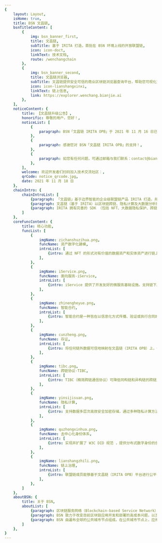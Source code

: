 ```yaml
---
{
    layout: Layout,
    isHome: true,
    title: BSN 文昌链,
    bsnTitleContent: [
        {
            img: bsn_banner_first,
            title: 文昌链,
            subTitle: 基于 IRITA 打造，首批在 BSN 环境上线的开放联盟链,
            icon: icon-doct,
            linkText: 技术文档,
            route: /wenchangchain
        },
        {
            img: bsn_banner_second,
            title: 文昌链浏览器,
            subTitle: 文昌链提供安全可信的商业区块链浏览器查询平台，帮助您可视化监控链上数据流动及状态，交易记录可信追溯，更加完整、公开的披露链上存储数据。,
            icon: icon-lianshangxinxi,
            linkText: 链上信息,
            link: https://explorer.wenchang.bianjie.ai
        },
    ],
    noticeContent: {
        title: 【文昌链升级公告】,
        honorific: 尊敬的用户，您好！,
        noticeList: [
            {
                paragraph: BSN「文昌链 IRITA OPB」于 2021 年 11 月 16 日已完成服务升级，本次升级实现了对 TIBC 精简跨链通信协议功能模块的适配集成，增强了跨链能力的可扩展性和交互能力，进一步支持 BSN 生态应用实现价值互联，为实体经济提供价值赋能。,
            },
            {
                paragraph: 感谢您对 BSN「文昌链 IRITA OPB」的支持！,
            },
            {
                paragraph: 如您有任何问题，可通过邮箱与我们联系：contact@bianjie.ai。,
            },
        ],
        welcome: 欢迎开发者们扫码加入技术交流社区：,
        qrCode: notice_qrcode.jpg,
        date: 2021 年 11 月 18 日
    },
    chainIntro: {
        chainIntroList: [
            {paragraph: 「文昌链」基于边界智能的企业级联盟链产品 IRITA 打造，并成为首批在 BSN 环境上线，具备全生态商业服务能力的开放联盟链。},
            {paragraph: 文昌链（基于 IRITA）以区块链跨链、隐私计算及大数据分析技术为核心，安全可控、符合国密标准，支持下一代分布式商业系统。目前已有识蛛可信身份服务、魔卡 NFT 管理平台、电子证照系统、一体化数字艺术品登记服务平台、建党百年送祝福微信小程序等多种行业应用在文昌链上线运营。},
            {paragraph: IRITA 拥有完善的 SDK （包括 NFT、大数据隐私保护、跨链服务调用等模块）及运维工具支持，在性能、安全可靠性、认证及权限、可维护性、可扩展性和运维监控等多方面都满足企业级应用需求，为实体经济提供基于区块链信任机器的价值赋能。},
        ]
    },
    coreFuncContent: {
        title: 核心功能,
        funcList: [
            {
                imgName: zichanshuzihua.png,
                funcName: 资产数字化建模,
                introList: [
                    {intro: 通过 NFT 的形式对有价值的数据资产和实体资产进行链上数字化建模，将其转化为区块链数字化资产并实现可信流转与交换，充分挖掘其未来价值。}
                ],
            },
            {
                imgName: iService.png,
                funcName: 面向服务-iService,
                introList: [
                    {intro: iService 提供了开发友好的微服务基础设施。支持链下服务从定义、绑定（服务提供方注册）、调用到治理的全生命周期管理。iService 可以非常方便地支持对传统商业系统的集成，实现多方协作，链上链下业务流高效集成。}
                ],
            },
            {
                imgName: zhinengheyue.png,
                funcName: 智能合约,
                introList: [
                    {intro: 智能合约是一种旨在以信息化方式传播、验证或执行合同的计算机协议，是对区块链功能的一种可定制化的扩展。文昌链目前支持的智能合约语言是 Rust。}
                ],
            },
            {
                imgName: cunzheng.png,
                funcName: 存证,
                introList: [
                    {intro: 将任何链外数据可信地映射在文昌链（IRITA OPB）上，作为对原始数据的证明。其可信性是通过密码学算法与区块链的安全性来保证的。}
                ],
            },
            {
                imgName: tibc.png,
                funcName: 跨链协议-TIBC,
                introList: [
                    {intro: TIBC（精简跨链通信协议）可降低同构链和异构链的跨链对接复杂度，更易于跨链能力的扩展，以支持跨链 NFT、跨链智能合约、跨链服务等应用的跨链互操作。}
                ],
            },
            {
                imgName: yinsijisuan.png,
                funcName: 隐私计算,
                introList: [
                    {intro: 支持数据多层次高效安全加密存储，通过多种隐私计算方法，保护各方数据所有权和隐私，支持多方协作时原始数据不出门 ，实现数据可用不可见的价值流通}
                ],
            },
            {
                imgName: quzhongxinhua.png,
                funcName: 去中心化身份体系,
                introList: [
                    {intro: 实现并扩展了 W3C DID 规范 ，提供分布式数字身份的创建、更新、查询、验证和管理等一整套功能，实现更规范化地管理和保护实体数据隐私及授权，同时保证信息流转的真实性和效率。}
                ],
            },
            {
                imgName: lianshangzhili.png,
                funcName: 链上治理,
                introList: [
                    {intro: 联盟链成员能够基于文昌链（IRITA OPB）平台进行公平、透明以及可追溯的可信交互与业务协作，共同参与链上治理。}
                ],
            },
        ]
    },
    aboutBSN: {
        title: 关于 BSN,
        aboutList: [
            {paragraph: 区块链服务网络（Blockchain-based Service Network）（简称 “BSN”）是一个跨云服务、跨门户、跨底层框架，用于部署和运行区块链应用的全球性公共基础设施网络，由国家信息中心、中国移动通信集团公司、中国银联股份有限公司、北京红枣科技有限公司共同发起。},
            {paragraph: BSN 致力于改变目前区块链应用开发和部署的高成本问题，以互联网理念为开发者提供公共区块链资源环境，极大降低区块链应用的开发、部署、运维、互通和监管成本，从而使区块链技术得到快速普及和发展。},
            {paragraph: BSN 由遍布全球的公共城市节点组成。在公共城市节点上，应用发布方和使用方可以使用统一身份证书发布、管理和加入不限数量的区块链应用，不再需要建设独立的区块链运行环境。},
        ]
    },
}
---
```

